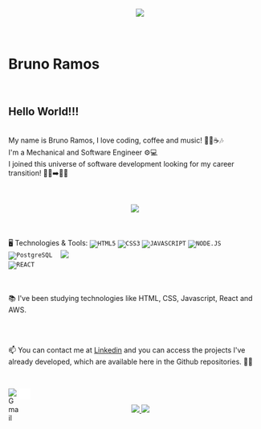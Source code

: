 <img align="right" width="250px" style="margin-top:-20px" src="https://i.ibb.co/mBTYJxQ/Avatar-03.png">

</br>
</br>

<div style="display:inline-block;">
 
 <h1 align="left">Bruno Ramos</h1>

</div>





</br>
</br>

## Hello World!!!
</br>
My name is Bruno Ramos, I love coding, coffee and music! 👨‍💻☕️🎶 </br>
I'm a Mechanical and Software Engineer ⚙️💻 </br> 
I joined this universe of software development looking for my career transition! 👷‍♂️➡️👨‍💻
</br>
</br>
</br>
<p align="center">
  <img src="https://img.ibxk.com.br/2022/09/16/desenvolvedor-profissao-16153327482060.jpg" width="350">
</p>
</br>
</br>
🖥️ Technologies & Tools: 
<img width="400px" align="right" src="https://i.ibb.co/nkdfXTT/Avatar-01.png">
<code><img width="40px" src="https://cdn.jsdelivr.net/gh/devicons/devicon/icons/html5/html5-original-wordmark.svg" title = "HTML5"/></code>
<code><img width="40px" src="https://cdn.jsdelivr.net/gh/devicons/devicon/icons/css3/css3-original-wordmark.svg" title = "CSS3"/></code>
<code><img width="40px" src="https://cdn.jsdelivr.net/gh/devicons/devicon/icons/javascript/javascript-original.svg" title = "JAVASCRIPT"/></code>
<code><img width="40px" src="https://cdn.jsdelivr.net/gh/devicons/devicon/icons/nodejs/nodejs-original.svg" title = "NODE.JS"/></code>
<code><img width="40px" src="https://cdn.jsdelivr.net/gh/devicons/devicon/icons/postgresql/postgresql-original.svg" title = "PostgreSQL"/></code>
<code><img width="40px" src="https://cdn.jsdelivr.net/gh/devicons/devicon/icons/react/react-original.svg" title = "REACT"/></code>

</br>
</br>
</br>
<div display="inline-block">
 <p align="left">📚 I've been studying technologies like HTML, CSS, Javascript, React and AWS.</p>
</div>



</br>
</br>

📫 You can contact me at [Linkedin](https://www.linkedin.com/in/brunoramosdev/) and you can access the projects I've already developed, which are available here in the Github repositories. 🧑‍💻

</br>


<a href="mailto:88brunoramos@gmail.com" target="_blank"><img align="left" alt="Gmail" width="22px" src="https://cdn-icons-png.flaticon.com/512/281/281769.png" />
<a href="https://www.linkedin.com/in/brunoramosdev/" target="_blank"><img align="left" alt="LinkedIn" width="22px" src="https://github.com/Aakarsh-B/trying-repos/blob/master/linkedin.svg" />


##
<p align="center">
<a href="https://github.com/bruno-ramos-dev">
 </br>
  <img height="180em" src="https://github-readme-stats-eight-theta.vercel.app/api?username=bruno-ramos-dev&show_icons=true&theme=algolia&include_all_commits=true&count_private=true"/>
  <img height="180em" src="https://github-readme-stats-eight-theta.vercel.app/api/top-langs/?username=bruno-ramos-dev&layout=compact&langs_count=8&theme=algolia"/>
</a>
</p>
